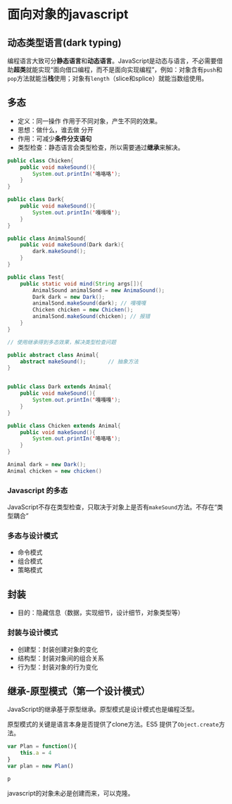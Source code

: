 # 面向对象的javascript

## 动态类型语言(dark typing)

编程语言大致可分**静态语言**和**动态语言**。JavaScript是动态与语言，不必需要借助**超类**就能实现“面向借口编程，而不是面向实现编程”，例如：对象含有`push`和`pop`方法就能当**栈**使用；对象有`length`（slice和splice）就能当数组使用。

## 多态

- 定义：同一操作 作用于不同对象，产生不同的效果。
- 思想：做什么，谁去做 分开
- 作用：可减少**条件分支语句**
- 类型检查：静态语言会类型检查，所以需要通过**继承**来解决。

```java
public class Chicken{
    public void makeSound(){
        System.out.printIn('咯咯咯');
    }
}

public class Dark{
    public void makeSound(){
        System.out.printIn('嘎嘎嘎');
    }
}

public class AnimalSound{
    public void makeSound(Dark dark){
        dark.makeSound();
    }
}

public class Test{
    public static void mind(String args[]){
        AnimalSound animalSond = new AnimaSound();
        Dark dark = new Dark();
        animalSond.makeSound(dark); // 嘎嘎嘎
        Chicken chicken = new Chicken();
        animalSond.makeSound(chicken); // 报错
    } 
}

// 使用继承得到多态效果，解决类型检查问题

public abstract class Animal{
    abstract makeSound();       // 抽象方法
}


public class Dark extends Animal{
    public void makeSound(){
        System.out.printIn('嘎嘎嘎');
    }
}

public class Chicken extends Animal{
    public void makeSound(){
        System.out.printIn('咯咯咯');
    }
}

Animal dark = new Dark();
Animal chicken = new chicken()
```

### Javascript 的多态

JavaScript不存在类型检查，只取决于对象上是否有`makeSound`方法。不存在“类型耦合”

### 多态与设计模式

- 命令模式
- 组合模式
- 策略模式

## 封装

- 目的：隐藏信息（数据，实现细节，设计细节，对象类型等）

### 封装与设计模式

- 创建型：封装创建对象的变化
- 结构型：封装对象间的组合关系
- 行为型：封装对象的行为变化

## 继承-原型模式（第一个设计模式）

JavaScript的继承基于原型继承。原型模式是设计模式也是编程泛型。

原型模式的关键是语言本身是否提供了clone方法。ES5 提供了`Object.create`方法。

```javascript
var Plan = function(){
    this.a = 4  
} 
var plan = new Plan()

p
```

javascript的对象未必是创建而来，可以克隆。

